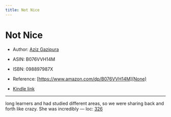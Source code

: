 ```yaml
---
title: Not Nice
---
```

# Not Nice

* Author: [Aziz Gazipura](https://www.amazon.com/Aziz-Gazipura/e/B00D0U4AMQ/ref=dp_byline_cont_ebooks_1)
* ASIN: B076VVH14M
* ISBN: 098897987X



* Reference: [https://www.amazon.com/dp/B076VVH14M](None)
* [Kindle link](kindle://book?action=open&asin=B076VVH14M)


---
long learners and had studied different areas, so we were sharing back and forth like crazy. She was incredibly — loc: [326](kindle://book?action=open&asin=B076VVH14M&location=326)

